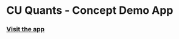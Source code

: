# CU Quants - Concept Demo App

### [Visit the app](https://share.streamlit.io/cuquants/app/main/frontend.py)
